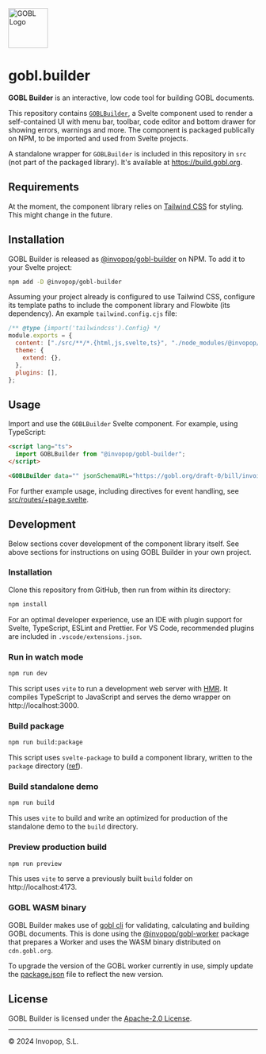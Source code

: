 <img src="https://github.com/invopop/gobl/blob/main/gobl_logo_black_rgb.svg?raw=true" width="80" alt="GOBL Logo">

# gobl.builder

**GOBL Builder** is an interactive, low code tool for building GOBL documents.

This repository contains [`GOBLBuilder`](src/lib/GOBLBuilder.svelte), a Svelte
component used to render a self-contained UI with menu bar, toolbar, code editor
and bottom drawer for showing errors, warnings and more. The component is
packaged publically on NPM, to be imported and used from Svelte projects.

A standalone wrapper for `GOBLBuilder` is included in this repository in `src`
(not part of the packaged library). It's available at https://build.gobl.org.

## Requirements

At the moment, the component library relies on [Tailwind
CSS](https://tailwindcss.com/) for styling. This might change in the future.

## Installation

GOBL Builder is released as
[@invopop/gobl-builder](https://www.npmjs.com/package/@invopop/gobl-builder) on
NPM. To add it to your Svelte project:

```sh
npm add -D @invopop/gobl-builder
```

Assuming your project already is configured to use Tailwind CSS, configure its
template paths to include the component library and Flowbite (its dependency).
An example `tailwind.config.cjs` file:

```js
/** @type {import('tailwindcss').Config} */
module.exports = {
  content: ["./src/**/*.{html,js,svelte,ts}", "./node_modules/@invopop/gobl-builder/**/*.{html,js,svelte,ts}"],
  theme: {
    extend: {},
  },
  plugins: [],
};
```

## Usage

Import and use the `GOBLBuilder` Svelte component. For example, using
TypeScript:

```html
<script lang="ts">
  import GOBLBuilder from "@invopop/gobl-builder";
</script>

<GOBLBuilder data="" jsonSchemaURL="https://gobl.org/draft-0/bill/invoice" />
```

For further example usage, including directives for event handling, see
[src/routes/+page.svelte](src/routes/+page.svelte).

## Development

Below sections cover development of the component library itself. See above
sections for instructions on using GOBL Builder in your own project.

### Installation

Clone this repository from GitHub, then run from within its directory:

```sh
npm install
```

For an optimal developer experience, use an IDE with plugin support for Svelte,
TypeScript, ESLint and Prettier. For VS Code, recommended plugins are included
in `.vscode/extensions.json`.

### Run in watch mode

```sh
npm run dev
```

This script uses `vite` to run a development web server with
[HMR](https://vitejs.dev/guide/features.html#hot-module-replacement). It
compiles TypeScript to JavaScript and serves the demo wrapper on
http://localhost:3000.

### Build package

```sh
npm run build:package
```

This script uses `svelte-package` to build a component library, written to the
`package` directory ([ref](https://kit.svelte.dev/docs/packaging)).

### Build standalone demo

```sh
npm run build
```

This uses `vite` to build and write an optimized for production of the
standalone demo to the `build` directory.

### Preview production build

```sh
npm run preview
```

This uses `vite` to serve a previously built `build` folder on
http://localhost:4173.

### GOBL WASM binary

GOBL Builder makes use of [gobl cli](https://github.com/invopop/gobl?tab=readme-ov-file#cli) for
validating, calculating and building GOBL documents. This is done using the [@invopop/gobl-worker](https://www.npmjs.com/package/@invopop/gobl-worker) package that prepares a Worker and uses the WASM binary distributed on `cdn.gobl.org`.

To upgrade the version of the GOBL worker currently in use, simply update the [package.json](./package.json) file to reflect the new version.

## License

GOBL Builder is licensed under the [Apache-2.0 License](LICENSE).

---

© 2024 Invopop, S.L.

